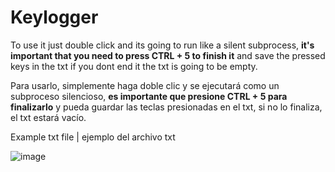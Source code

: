 # Keylogger

To use it just double click and its going to run like a silent subprocess, <b>it's important that you need to press CTRL + 5 to finish it</b>
and save the pressed keys in the txt if you dont end it the txt is going to be empty.

Para usarlo, simplemente haga doble clic y se ejecutará como un subproceso silencioso, <b>es importante que presione CTRL + 5 para finalizarlo</b>
y pueda guardar las teclas presionadas en el txt, si no lo finaliza, el txt estará vacío.

Example txt file | ejemplo del archivo txt

![image](https://user-images.githubusercontent.com/74321905/228710631-15f62b88-e9aa-4f7d-bdf1-3bf0d62c94cd.png)
